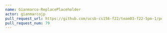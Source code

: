 ```yaml
---
name: Gianmarco-ReplacePlaceholder
actor: gianmarcojp
pull_request_url: https://github.com/ucsb-cs156-f22/team03-f22-5pm-1/pull/79
pull_request_num: 79
---
```

